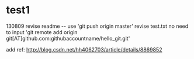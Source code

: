 test1
=====

 130809
 revise readme -- use 'git push origin master'
 revise test.txt no need to input 'git remote add origin git[AT]github.com:githubaccountname/hello_git.git'

 add ref: http://blog.csdn.net/hh4062703/article/details/8869852
